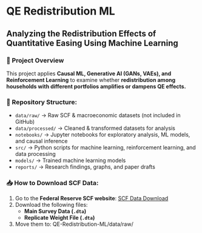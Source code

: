 # QE Redistribution ML
## Analyzing the Redistribution Effects of Quantitative Easing Using Machine Learning

### 📌 Project Overview
This project applies **Causal ML, Generative AI (GANs, VAEs), and Reinforcement Learning** to examine 
whether **redistribution among households with different portfolios amplifies or dampens QE effects.**

### 📁 Repository Structure:
- `data/raw/` → Raw SCF & macroeconomic datasets (not included in GitHub)
- `data/processed/` → Cleaned & transformed datasets for analysis
- `notebooks/` → Jupyter notebooks for exploratory analysis, ML models, and causal inference
- `src/` → Python scripts for machine learning, reinforcement learning, and data processing
- `models/` → Trained machine learning models
- `reports/` → Research findings, graphs, and paper drafts

### 📥 How to Download SCF Data:
1. Go to the **Federal Reserve SCF website**: [SCF Data Download](https://www.federalreserve.gov/econres/scfindex.htm)
2. Download the following files:
   - **Main Survey Data (`.dta`)**
   - **Replicate Weight File (`.dta`)**
3. Move them to: QE-Redistribution-ML/data/raw/

